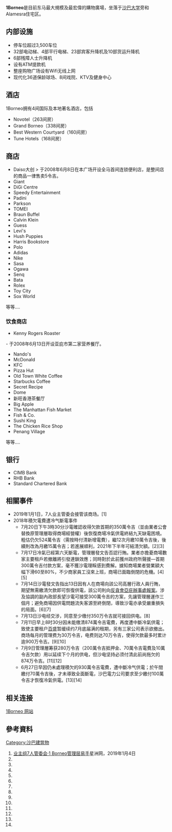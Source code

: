 **1Borneo**是目前东马最大規模及最宏偉的購物廣場，坐落于[沙巴大学](../Page/沙巴大学.md "wikilink")旁和Alamesra住宅区。

## 内部设施

  - 停车位超过3,500车位
  - 32部电动梯、4部平行电梯、23部宾客升降机及10部货运升降机
  - 6部残障人士升降机
  - 设有ATM提款机
  - 整座购物广场设有Wifi无线上网
  - 现代化36道保龄球场、8间戏院、KTV及健身中心

## 酒店

1Borneo拥有4间国际及本地著名酒店，包括

  - Novotel（263间房）
  - Grand Borneo（338间房）
  - Best Western Courtyard（160间房）
  - Tune Hotels（168间房）

## 商店

  - Daiso大创 \> 于2008年6月8日在本广场开设全马首间连锁便利店，是整间店的商品一律售卖5令吉。
  - Giant
  - DiGi Centre
  - Speedy Entertainment
  - Padini
  - Parkson
  - TOMEI
  - Braun Buffel
  - Calvin Klein
  - Guess
  - Levi's
  - Hush Puppies
  - Harris Bookstore
  - Polo
  - Adidas
  - Nike
  - Sasa
  - Ogawa
  - Senq
  - Bata
  - Rolex
  - Toy City
  - Sox World

等等....

### 饮食商店

  - Kenny Rogers Roaster

\- 于2008年6月13日开设亚庇市第二家营养餐厅。

  - Nando's
  - McDonald
  - KFC
  - Pizza Hut
  - Old Town White Coffee
  - Starbucks Coffee
  - Secret Recipe
  - Dome
  - 新旺香港茶餐厅
  - Big Apple
  - The Manhattan Fish Market
  - Fish & Co.
  - Sushi King
  - The Chicken Rice Shop
  - Penang Village

等等....

## 银行

  - CIMB Bank
  - RHB Bank
  - Standard Chartered Bank

## 相關事件

  - 2019年1月1日，7人业主管委会接管该商场。\[1\]
  - 2018年積欠電費遭冷气斷電事件
      - 7月20日下午3時30分沙電確認收得欠款首期的350萬令吉（並由業者公會替換原管理層取得商場經營權）後恢復商場冷氣供電終結九天缺電困境。粗估仍欠524萬令吉（需按時付清新增電費），繼12次月繳10萬令吉後，後續則改為月繳15萬令吉；若進展順利，2021年下半年可結清欠額。\[2\]\[3\]
      - 7月17日冷氣已經第六天斷電，管理層發文告否認行賄。業者亦擔憂商場數家主要租戶若撤離將引發連鎖效應；同時對於此前獲州政府所聲援—首期300萬令吉付款方案，毫不獲沙電理睬感到費解。據知商場業者營業額大幅下滑60至80%，不少商家員工沒來上班，商場已面臨倒閉的危機。\[4\]\[5\]
      - 7月14日沙電發文告指出13日因有人在商場向該公司高層行政人員行賄，期望無需繳清欠款即可恢復供電，該公司則向[反貪會亞庇辦事處報案](https://zh.wikipedia.org/wiki/馬來西亞反貪污委員會 "wikilink")。涉及協調的副內政部長望沙電可接受300萬令吉的方案，先讓管理層運作三個月；避免商場因供電問題流失客源至終倒閉，導致沙電亦承受嚴重損失的局面。\[6\]\[7\]
      - 7月13日沙电经交涉，同意至少缴付350万令吉就可接回供电。\[8\]
      - 7月11日早上8时30分因未能缴清874萬令吉電費，再度遭中斷冷氣供電；致使主要租户[百盛](../Page/百盛.md "wikilink")暂缓续约7月底届满的租期，另有三家公司表示欲撤出。商场每月的管理费为30万令吉，电费则达70万令吉，使得欠款最多时累计逾900万令吉。\[9\]\[10\]
      - 7月9日管理層筹获280万令吉（200萬令吉抵押金、70萬令吉電費及10萬令吉欠款）用以延续下个月的供电，但沙电坚持必须付清此前尚拖欠的874万令吉。\[11\]\[12\]
      - 6月27日早因仍未處理積欠的930萬令吉電費，遭中斷冷气供電；於午間繳付70萬令吉後，才未導致全面斷電，沙巴電力公司要求至少繳付100萬令吉才恢復冷氣供電。\[13\]\[14\]

## 相关连接

[1Borneo 网站](http://www.1borneo.net)

## 參考資料

[Category:沙巴建筑物](https://zh.wikipedia.org/wiki/Category:沙巴建筑物 "wikilink")

1.  [业主组7人管委会·1 Borneo管理层易手](http://www.sinchew.com.my/node/1827418)星洲网，2019年1月4日
2.
3.
4.
5.
6.
7.
8.
9.
10.
11.
12.
13.
14.